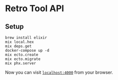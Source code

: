 # Retro Tool API

## Setup

    brew install elixir
    mix local.hex
    mix deps.get
    docker-compose up -d
    mix ecto.create
    mix ecto.migrate
    mix phx.server

Now you can visit [`localhost:4000`](http://localhost:4000) from your browser.
